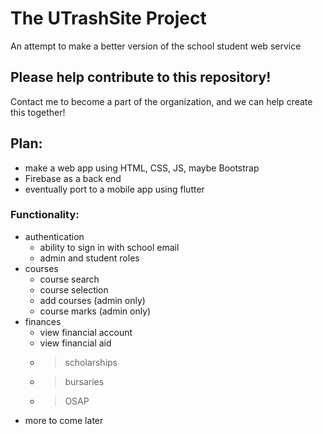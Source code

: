 # The UTrashSite Project
An attempt to make a better version of the school student web service

## Please help contribute to this repository!
Contact me to become a part of the organization, and we can help create this together!

## Plan:

* make a web app using HTML, CSS, JS, maybe Bootstrap
* Firebase as a back end
* eventually port to a mobile app using flutter

### Functionality:
* authentication
  * ability to sign in with school email
  * admin and student roles
* courses
  * course search
  * course selection
  * add courses (admin only)
  * course marks (admin only)
* finances
  * view financial account
  * view financial aid
  * > scholarships
  * > bursaries
  * > OSAP
* more to come later
